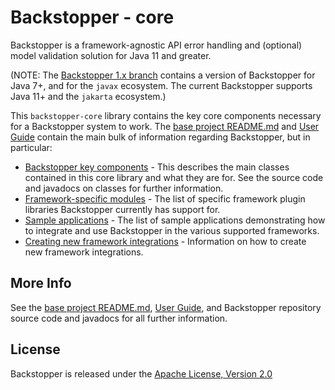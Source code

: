 # Backstopper - core

Backstopper is a framework-agnostic API error handling and (optional) model validation solution for Java 11 and greater.

(NOTE: The [Backstopper 1.x branch](https://github.com/Nike-Inc/backstopper/tree/v1.x) contains a version of
Backstopper for Java 7+, and for the `javax` ecosystem. The current Backstopper supports Java 11+ and the `jakarta`
ecosystem.)

This `backstopper-core` library contains the key core components necessary for a Backstopper system to work.
The [base project README.md](../README.md) and [User Guide](../USER_GUIDE.md) contain the main bulk of information
regarding Backstopper, but in particular:

* [Backstopper key components](../USER_GUIDE.md#key_components) - This describes the main classes contained in this core
  library and what they are for. See the source code and javadocs on classes for further information.
* [Framework-specific modules](../README.md#framework_modules) - The list of specific framework plugin libraries
  Backstopper currently has support for.
* [Sample applications](../README.md#samples) - The list of sample applications demonstrating how to integrate and use
  Backstopper in the various supported frameworks.
* [Creating new framework integrations](../USER_GUIDE.md#new_framework_integrations) - Information on how to create new
  framework integrations.

## More Info

See the [base project README.md](../README.md), [User Guide](../USER_GUIDE.md), and Backstopper repository source code
and javadocs for all further information.

## License

Backstopper is released under the [Apache License, Version 2.0](http://www.apache.org/licenses/LICENSE-2.0)
